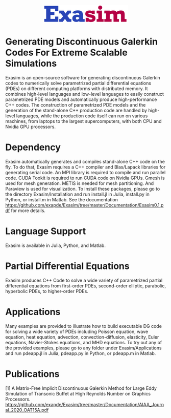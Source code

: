 <p align="center">
<img src="Documentation/exasimlogosmall.png">
</p>

# Generating Discontinuous Galerkin Codes For Extreme Scalable Simulations
Exasim is an open-source software for generating discontinuous Galerkin codes to numerically solve parametrized partial differential equations (PDEs) on different computing platforms with distributed memory.  It combines high-level languages and low-level languages to easily construct parametrized PDE models and automatically produce high-performance C++ codes. The construction of parametrized PDE models and the generation of the stand-alone C++ production code are handled by high-level languages, while the production code itself can run on various machines, from laptops to the largest supercomputers, with both CPU and Nvidia GPU processors. 

# Dependency  

Exasim automatically generates and compiles stand-alone C++ code on the fly. To do that, Exasim requires a C++ compiler and Blas/Lapack libraries for generating serial code. An MPI library is required to compile and run parallel code. CUDA Tookit is required to run CUDA code on Nvidia GPUs. Gmesh is used for mesh generation. METIS is needed for mesh partitioning. And Paraview is used for visualization. To install these packages, please go to the directory Exasim/Installation and run install.jl in Julia, install.py in Python, or install.m in Matlab. See the documentation https://github.com/exapde/Exasim/tree/master/Documentation/Exasim0.1.pdf for more details. 

# Language Support

Exasim is available in Julia, Python, and Matlab. 

# Partial Differential Equations

Exasim produces C++ Code to solve a wide variety of parametrized partial differential equations from first-order PDEs, second-order elliptic, parabolic, hyperbolic PDEs, to higher-order PDEs.

# Applications

Many examples are provided to illustrate how to build executable DG code for solving a wide variety of PDEs including Poisson equation, wave equation, heat equation, advection, convection-diffusion, elasticity, Euler equations, Navier-Stokes equations, and MHD equations. To try out any of the provided examples, please go to any folder under Exasim/Applications and run pdeapp.jl in Julia, pdeapp.py in Python, or pdeapp.m in Matlab. 

# Publications
[1] A Matrix-Free Implicit Discontinuous Galerkin Method for Large Eddy Simulation of Transonic Buffet at High Reynolds Number on Graphics Processors. https://github.com/exapde/Exasim/tree/master/Documentation/AIAA_Journal_2020_OAT15A.pdf 
